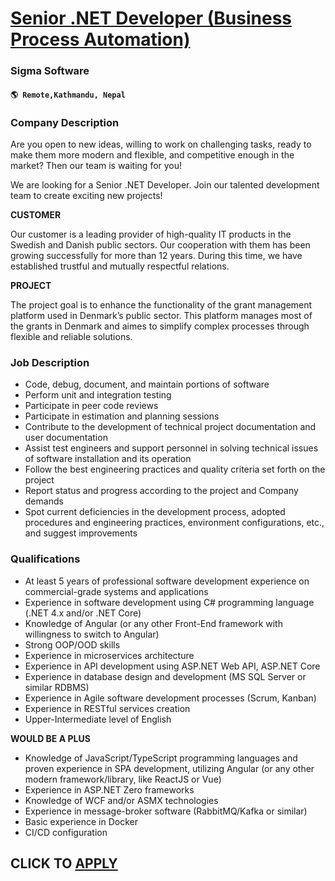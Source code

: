 # [Senior .NET Developer (Business Process Automation)](https://www.remotewlb.com/apply/senior-net-developer-business-process-automation-106967)  
### Sigma Software  
#### `🌎 Remote,Kathmandu, Nepal`  

### **Company Description**

Are you open to new ideas, willing to work on challenging tasks, ready to make them more modern and flexible, and competitive enough in the market? Then our team is waiting for you!

We are looking for a Senior .NET Developer. Join our talented development team to create exciting new projects!

 **CUSTOMER**

Our customer is a leading provider of high-quality IT products in the Swedish and Danish public sectors. Our cooperation with them has been growing successfully for more than 12 years. During this time, we have established trustful and mutually respectful relations.

 **PROJECT**

The project goal is to enhance the functionality of the grant management platform used in Denmark’s public sector. This platform manages most of the grants in Denmark and aimes to simplify complex processes through flexible and reliable solutions.

###  **Job Description**

  * Code, debug, document, and maintain portions of software
  * Perform unit and integration testing
  * Participate in peer code reviews
  * Participate in estimation and planning sessions
  * Contribute to the development of technical project documentation and user documentation
  * Assist test engineers and support personnel in solving technical issues of software installation and its operation
  * Follow the best engineering practices and quality criteria set forth on the project
  * Report status and progress according to the project and Company demands
  * Spot current deficiencies in the development process, adopted procedures and engineering practices, environment configurations, etc., and suggest improvements

###  **Qualifications**

  * At least 5 years of professional software development experience on commercial-grade systems and applications
  * Experience in software development using C# programming language (.NET 4.x and/or .NET Core)
  * Knowledge of Angular (or any other Front-End framework with willingness to switch to Angular)
  * Strong OOP/OOD skills
  * Experience in microservices architecture
  * Experience in API development using ASP.NET Web API, ASP.NET Core
  * Experience in database design and development (MS SQL Server or similar RDBMS)
  * Experience in Agile software development processes (Scrum, Kanban)
  * Experience in RESTful services creation
  * Upper-Intermediate level of English

 **WOULD BE A PLUS**

  * Knowledge of JavaScript/TypeScript programming languages and proven experience in SPA development, utilizing Angular (or any other modern framework/library, like ReactJS or Vue)
  * Experience in ASP.NET Zero frameworks
  * Knowledge of WCF and/or ASMX technologies
  * Experience in message-broker software (RabbitMQ/Kafka or similar)
  * Basic experience in Docker
  * CI/CD configuration

  
## CLICK TO [APPLY](https://www.remotewlb.com/apply/senior-net-developer-business-process-automation-106967)

